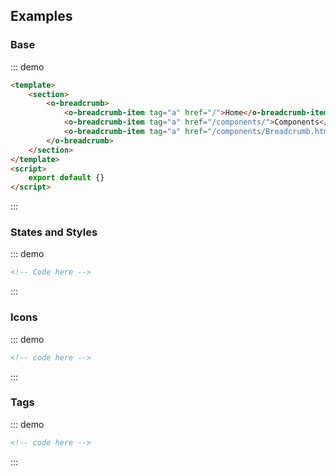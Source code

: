 ## Examples

### Base

::: demo

```html
<template>
	<section>
		<o-breadcrumb>
			<o-breadcrumb-item tag="a" href="/">Home</o-breadcrumb-item>
			<o-breadcrumb-item tag="a" href="/components/">Components</o-breadcrumb-item>
			<o-breadcrumb-item tag="a" href="/components/Breadcrumb.html" active>Breadcrumb</o-breadcrumb-item>
		</o-breadcrumb>
	</section>
</template>
<script>
	export default {}
</script>
```

:::

### States and Styles

::: demo

```html
<!-- Code here -->
```

:::

### Icons

::: demo

```html
<!-- code here -->
```

:::

### Tags

::: demo

```html
<!-- code here -->
```

:::